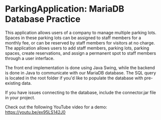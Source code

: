 # ParkingApplication: MariaDB Database Practice 

This application allows users of a company to manage multiple parking lots. Spaces in these parking lots can be assigned to staff members for a monthly fee, or can be reserved by staff members for visitors at no charge. The application allows users to add staff members, parking lots, parking spaces, create reservations, and assign a permanent spot to staff members through a user interface. 

The front end implementation is done using Java Swing, while the backend is done in Java to communicate with our MariaDB database. The SQL query is located in the root folder if you'd like to populate the database with pre-existing data. 

If you have issues connecting to the database, include the connector.jar file in your project.

Check out the following YouTube video for a demo: https://youtu.be/ex95LS142J0
